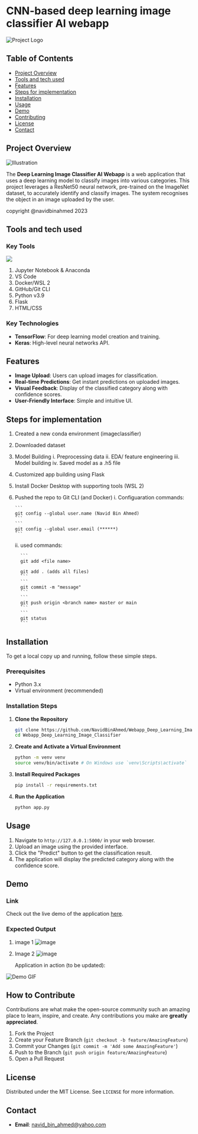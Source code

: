 # CNN-based deep learning image classifier AI webapp

![Project Logo](https://path_to_your_logo_image) <!-- to be replaced with the actual path to the project logo -->


## Table of Contents
- [Project Overview](#project-overview)
- [Tools and tech used](#tools-and-tech-used)
- [Features](#features)
- [Steps for implementation](#steps-for-implementation)
- [Installation](#installation)
- [Usage](#usage)
- [Demo](#demo)
- [Contributing](#contributing)
- [License](#license)
- [Contact](#contact)


## Project Overview
![Illustration](https://path_to_illustration_image) <!-- Replace with an illustration related to your project -->

The **Deep Learning Image Classifier AI Webapp** is a web application that uses a deep learning model to classify images into various categories. This project leverages a ResNet50 neural network, pre-trained on the ImageNet dataset, to accurately identify and classify images. The system recognises the object in an image uploaded by the user.

copyright @navidbinahmed 2023


## Tools and tech used

### Key Tools
[![](https://skillicons.dev/icons?i=python,pytorch,docker&theme=dark)](https://skillicons.dev)
1. Jupyter Notebook & Anaconda
2. VS Code
3. Docker/WSL 2
4. GitHub/Git CLI
5. Python v3.9
6. Flask
7. HTML/CSS

### Key Technologies
- **TensorFlow**: For deep learning model creation and training.
- **Keras**: High-level neural networks API.


## Features
- **Image Upload**: Users can upload images for classification.
- **Real-time Predictions**: Get instant predictions on uploaded images.
- **Visual Feedback**: Display of the classified category along with confidence scores.
- **User-Friendly Interface**: Simple and intuitive UI.

## Steps for implementation
1. Created a new conda environment (imageclassifier)
2. Downloaded dataset
3. Model Building
    i.   Preprocessing data
    ii.  EDA/ feature engineering
    iii. Model building
    iv.  Saved model as a .h5 file
4. Customized app building using Flask
5. Install Docker Desktop with supporting tools (WSL 2)
6. Pushed the repo to Git CLI (and Docker)
    i. Configuaration commands:
   
       ```
       git config --global user.name (Navid Bin Ahmed)
       ```
       ```
       git config --global user.email (******)
       ```
   
    ii. used commands:
   
         ```
         git add <file name>
         
         git add . (adds all files)
         ```
         ```
         git commit -m "message"
         ```
         ```
         git push origin <branch name> master or main
         ```
         ```
         git status
         ```

## Installation
To get a local copy up and running, follow these simple steps.

### Prerequisites
- Python 3.x
- Virtual environment (recommended)

### Installation Steps
1. **Clone the Repository**
    ```bash
    git clone https://github.com/NavidBinAhmed/Webapp_Deep_Learning_Image_Classifier.git
    cd Webapp_Deep_Learning_Image_Classifier
    ```

2. **Create and Activate a Virtual Environment**
    ```bash
    python -m venv venv
    source venv/bin/activate # On Windows use `venv\Scripts\activate`
    ```

3. **Install Required Packages**
    ```bash
    pip install -r requirements.txt
    ```

4. **Run the Application**
    ```bash
    python app.py
    ```

## Usage
1. Navigate to `http://127.0.0.1:5000/` in your web browser.
2. Upload an image using the provided interface.
3. Click the "Predict" button to get the classification result.
4. The application will display the predicted category along with the confidence score.

## Demo 
### Link
Check out the live demo of the application [here](http://your-demo-url.com). <!-- Replace with the actual URL of your live demo -->

### Expected Output
1. image 1
    ![image](https://user-images.githubusercontent.com/45857107/208315378-f96cb20c-5026-4c5b-aaa6-a3c7c5731b0b.png)
    
2. Image 2
    ![image](https://user-images.githubusercontent.com/45857107/208315404-2d1ec7d8-4e16-4430-83dc-979749970527.png)

   Application in action (to be updated):
   
![Demo GIF](https://path_to_demo_gif) <!-- Replace with a GIF showing the application in action -->

## How to Contribute
Contributions are what make the open-source community such an amazing place to learn, inspire, and create. Any contributions you make are **greatly appreciated**.

1. Fork the Project
2. Create your Feature Branch (`git checkout -b feature/AmazingFeature`)
3. Commit your Changes (`git commit -m 'Add some AmazingFeature'`)
4. Push to the Branch (`git push origin feature/AmazingFeature`)
5. Open a Pull Request

## License
Distributed under the MIT License. See `LICENSE` for more information.

## Contact
- **Email**: navid_bin_ahmed@yahoo.com

